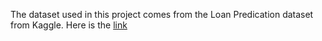 The dataset used in this project comes from the Loan Predication dataset from Kaggle. Here is the [link](https://www.kaggle.com/ninzaami/loan-predication/home)